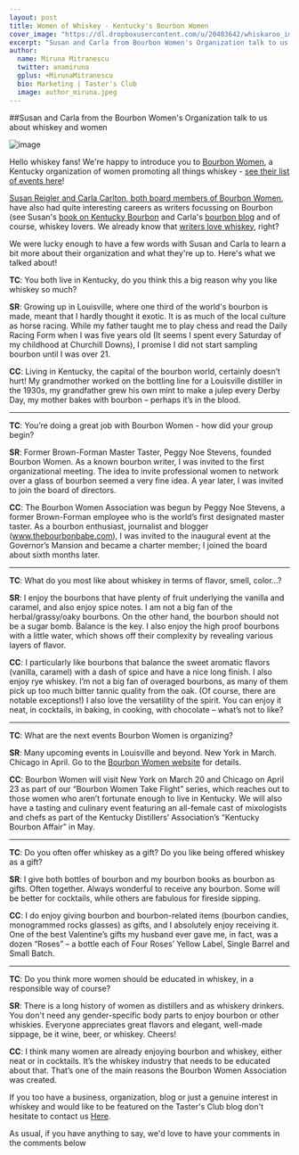 ```yaml
---
layout: post
title: Women of Whiskey - Kentucky's Bourbon Women
cover_image: "https://dl.dropboxusercontent.com/u/20403642/whiskaroo_images/whiskaroo_header_images/1.jpg"
excerpt: "Susan and Carla from Bourbon Women's Organization talk to us about whiskey and women. Susan Reigler and Carla Carlton both board members of Bourbon Women and of course, whiskey lovers, had been kind enough to answer our questions..."
author:
  name: Miruna Mitranescu
  twitter: anamiruna
  gplus: +MirunaMitranescu 
  bio: Marketing | Taster's Club
  image: author_miruna.jpeg
---
```


##Susan and Carla from the Bourbon Women's Organization talk to us about whiskey and women

![image](https://dl.dropboxusercontent.com/u/64779860/whiskaroo_photos/bourben%20women%20header.png)

Hello whiskey fans! We're happy to introduce you to [Bourbon Women](http://bourbonwomen.org/), a Kentucky organization of women promoting all things whiskey - [see their list of events here](http://bourbonwomen.org/Events/UpcomingEvents.aspx)! 

[Susan Reigler and Carla Carlton, both board members of Bourbon Women](http://www.bourbonwomen.org/Membership/BourbonWomenBoard.aspx), have also had quite interesting careers as writers focussing on Bourbon (see Susan's [book on Kentucky Bourbon](http://www.amazon.com/Kentucky-Bourbon-Cocktail-Book/dp/0813192463/ref=la_B001JSDZI6_1_2?s=books&ie=UTF8&qid=1394727455&sr=1-2) and Carla's [bourbon blog](http://thebourbonbabe.com/) and of course, whiskey lovers. We already know that [writers love whiskey](http://www.tastersclub.com/blog/writers-dig-whiskey-1.html), right? 

We were lucky enough to have a few words with Susan and Carla to learn a bit more about their organization and what they're up to. Here's what we talked about!

**TC**:  You both live in Kentucky, do you think this a big reason why you like whiskey so much?

**SR**: Growing up in Louisville, where one third of the world's bourbon is made, meant that I hardly thought it exotic. It is as much of the local culture as horse racing. While my father taught me to play chess and read the Daily Racing Form when I was five years old (It seems I spent every Saturday of my childhood at Churchill Downs), I promise I did not start sampling bourbon until I was over 21. 

**CC**: Living in Kentucky, the capital of the bourbon world, certainly doesn’t hurt! My grandmother worked on the bottling line for a Louisville distiller in the 1930s, my grandfather grew his own mint to make a julep every Derby Day, my mother bakes with bourbon – perhaps it’s in the blood.

<hr>

**TC**: You’re doing a great job with Bourbon Women - how did your group begin?

**SR**: Former Brown-Forman Master Taster, Peggy Noe Stevens, founded Bourbon Women. As a known bourbon writer, I was invited to the first organizational meeting. The idea to invite professional women to network over a glass of bourbon seemed a very fine idea. A year later, I was invited  to join the board of directors.

**CC**: The Bourbon Women Association was begun by Peggy Noe Stevens, a former Brown-Forman employee who is the world’s first designated master taster. As a bourbon enthusiast, journalist and blogger (www.thebourbonbabe.com), I was invited to the inaugural event at the Governor’s Mansion and became a charter member; I joined the board about sixth months later.

<hr>

**TC**: What do you most like about whiskey in terms of flavor, smell, color…?

**SR**:  I enjoy the bourbons that have plenty of fruit underlying the vanilla and caramel, and also enjoy  spice notes. I am not a big fan of the herbal/grassy/oaky bourbons. On the other hand, the bourbon should not be a sugar bomb. Balance is the key. I also enjoy the high proof bourbons with a little water, which shows off their complexity by revealing various layers of flavor.

**CC**: I particularly like bourbons that balance the sweet aromatic flavors (vanilla, caramel) with a dash of spice and have a nice long finish. I also enjoy rye whiskey. I’m not a big fan of overaged bourbons, as many of them pick up too much bitter tannic quality from the oak. (Of course, there are notable exceptions!) I also love the versatility of the spirit. You can enjoy it neat, in cocktails, in baking, in cooking, with chocolate – what’s not to like?

<hr>

**TC**: What are the next events Bourbon Women is organizing?

**SR**:  Many upcoming events in Louisville and beyond. New York in March. Chicago in April. Go to the [Bourbon Women website](http://www.bourbonwomen.org) for details.

**CC**: Bourbon Women will visit New York on March 20 and Chicago on April 23 as part of our “Bourbon Women Take Flight” series, which reaches out to those women who aren’t fortunate enough to live in Kentucky. We will also have a tasting and culinary event featuring an all-female cast of mixologists and chefs as part of the Kentucky Distillers’ Association’s “Kentucky Bourbon Affair” in May.

<hr>

**TC**: Do you often offer whiskey as a gift? Do you like being offered whiskey as a gift?

**SR**:  I give both bottles of bourbon and my bourbon books as bourbon as gifts. Often together. Always wonderful to receive any bourbon. Some will be better for cocktails, while others are fabulous for fireside sipping.

**CC**: I do enjoy giving bourbon and bourbon-related items (bourbon candies, monogrammed rocks glasses) as gifts, and I absolutely enjoy receiving it. One of the best Valentine’s gifts my husband ever gave me, in fact, was a dozen “Roses” – a bottle each of Four Roses’ Yellow Label, Single Barrel and Small Batch.

<hr>

**TC**:  Do you think more women should be educated in whiskey, in a responsible way of course?

**SR**:  There is a long history of women as distillers and as whiskery drinkers. You don't need any gender-specific body parts to enjoy bourbon or other whiskies. Everyone appreciates great flavors and elegant, well-made sippage, be it wine, beer, or whiskey. Cheers!

**CC**: I think many women are already enjoying bourbon and whiskey, either neat or in cocktails. It’s the whiskey industry that needs to be educated about that. That’s one of the main reasons the Bourbon Women Association was created.


If you too have a business, organization, blog or just a genuine interest in whiskey and would like to be featured on the Taster's Club blog don't hesitate to contact us <a href="mailto:miruna@tastersclub.com?subject=Feature me!">Here</a>. 

As usual, if you have anything to say, we'd love to have your comments in the comments below